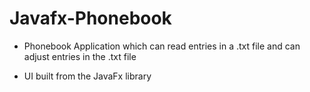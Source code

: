 # Javafx-Phonebook

- Phonebook Application which can read entries in a .txt file and can adjust entries in the .txt file

- UI built from the JavaFx library